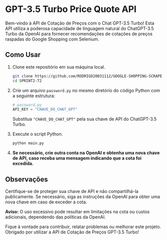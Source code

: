 # GPT-3.5 Turbo Price Quote API

Bem-vindo à API de Cotação de Preços com o Chat GPT-3.5 Turbo! Esta API utiliza a poderosa capacidade de linguagem natural do ChatGPT-3.5 Turbo da OpenAI para fornecer recomendações de cotações de preços raspadas do Google Shopping com Selenium.

## Como Usar

1. Clone este repositório em sua máquina local.

   ```bash
   git clone https://github.com/RODRIGO20031112/GOOGLE-SHOPPING-SCRAPED-PRICE-QUOTES-API-WITH-SELENIUM.git
   cd SPRINT2-T2
   ```

2. Crie um arquivo `password.py` no mesmo diretório do código Python com a seguinte estrutura:

   ```python
   # password.py
   API_KEY = "CHAVE_DO_CHAT_GPT"
   ```

   Substitua `"CHAVE_DO_CHAT_GPT"` pela sua chave de API do ChatGPT-3.5 Turbo.

3. Execute o script Python.

   ```bash
   python main.py
   ```

4. **Se necessário, crie outra conta na OpenAI e obtenha uma nova chave de API, caso receba uma mensagem indicando que a cota foi excedida.**

## Observações

Certifique-se de proteger sua chave de API e não compartilhá-la publicamente. Se necessário, siga as instruções da OpenAI para obter uma nova chave em caso de exceder a cota.

**Aviso:** O uso excessivo pode resultar em limitações na cota ou custos adicionais, dependendo das políticas da OpenAI.

Fique à vontade para contribuir, relatar problemas ou melhorar este projeto. Obrigado por utilizar a API de Cotação de Preços GPT-3.5 Turbo!
